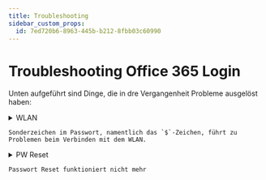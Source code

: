 ```yaml
---
title: Troubleshooting
sidebar_custom_props:
  id: 7ed720b6-8963-445b-b212-8fbb03c60990
---
```


# Troubleshooting Office 365 Login

Unten aufgeführt sind Dinge, die in dre Vergangenheit Probleme ausgelöst haben:

<details>
<summary>
    <span className="badge badge--warning">WLAN</span> 

    Sonderzeichen im Passwort, namentlich das `$`-Zeichen, führt zu Problemen beim Verbinden mit dem WLAN.
</summary>

**Lösung**: `$`-Zeichen aus dem Passwort entfernen.
</details>

<details>
<summary>
    <span className="badge badge--danger">PW Reset</span>

    Passwort Reset funktioniert nicht mehr
</summary>

Hat Ihre Telefonnummer gewechselt? Dann gibt es eine Fehlermeldung beim Passwort Reset.

**Lösung**: Auf dem Sekretariat die neue Telefonnummer melden, 24-48h später sollte sich das Passwort zurücksetzen lassen. 
</details>
